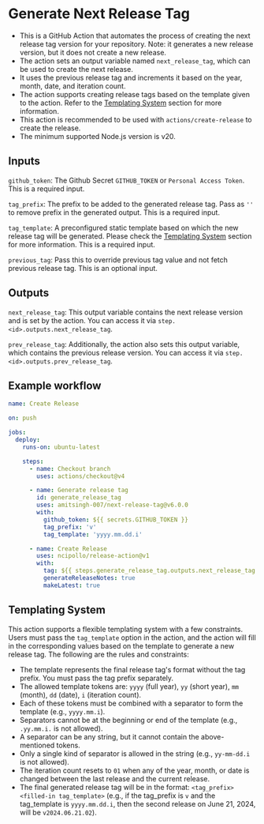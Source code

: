 # Generate Next Release Tag

- This is a GitHub Action that automates the process of creating the next release tag version for your repository. Note: it generates a new release version, but it does not create a new release.
- The action sets an output variable named `next_release_tag`, which can be used to create the next release.
- It uses the previous release tag and increments it based on the year, month, date, and iteration count.
- The action supports creating release tags based on the template given to the action. Refer to the [Templating System](https://github.com/amitsingh-007/next-release-tag#templating-system) section for more information.
- This action is recommended to be used with `actions/create-release` to create the release.
- The minimum supported Node.js version is v20.

## Inputs

`github_token`: The Github Secret `GITHUB_TOKEN` or `Personal Access Token`. This is a required input.

`tag_prefix`: The prefix to be added to the generated release tag. Pass as `''` to remove prefix in the generated output. This is a required input.

`tag_template`: A preconfigured static template based on which the new release tag will be generated. Please check the [Templating System](https://github.com/amitsingh-007/next-release-tag#templating-system) section for more information. This is a required input.

`previous_tag`: Pass this to override previous tag value and not fetch previous release tag. This is an optional input.

## Outputs

`next_release_tag`: This output variable contains the next release version and is set by the action. You can access it via `step.<id>.outputs.next_release_tag`.

`prev_release_tag`: Additionally, the action also sets this output variable, which contains the previous release version. You can access it via `step.<id>.outputs.prev_release_tag`.

## Example workflow

```yaml
name: Create Release

on: push

jobs:
  deploy:
    runs-on: ubuntu-latest

    steps:
      - name: Checkout branch
        uses: actions/checkout@v4

      - name: Generate release tag
        id: generate_release_tag
        uses: amitsingh-007/next-release-tag@v6.0.0
        with:
          github_token: ${{ secrets.GITHUB_TOKEN }}
          tag_prefix: 'v'
          tag_template: 'yyyy.mm.dd.i'

      - name: Create Release
        uses: ncipollo/release-action@v1
        with:
          tag: ${{ steps.generate_release_tag.outputs.next_release_tag }}
          generateReleaseNotes: true
          makeLatest: true
```

## Templating System

This action supports a flexible templating system with a few constraints. Users must pass the `tag_template` option in the action, and the action will fill in the corresponding values based on the template to generate a new release tag. The following are the rules and constraints:

- The template represents the final release tag's format without the tag prefix. You must pass the tag prefix separately.
- The allowed template tokens are: `yyyy` (full year), `yy` (short year), `mm` (month), `dd` (date), `i` (iteration count).
- Each of these tokens must be combined with a separator to form the template (e.g., `yyyy.mm.i`).
- Separators cannot be at the beginning or end of the template (e.g., `.yy.mm.i.` is not allowed).
- A separator can be any string, but it cannot contain the above-mentioned tokens.
- Only a single kind of separator is allowed in the string (e.g., `yy-mm-dd.i` is not allowed).
- The iteration count resets to `01` when any of the year, month, or date is changed between the last release and the current release.
- The final generated release tag will be in the format: `<tag_prefix><filled-in tag_template>` (e.g., if the tag_prefix is `v` and the tag_template is `yyyy.mm.dd.i`, then the second release on June 21, 2024, will be `v2024.06.21.02`).
